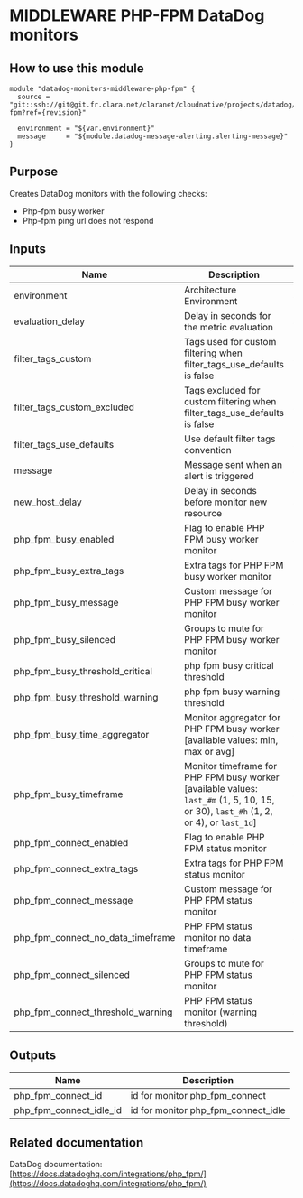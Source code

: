# MIDDLEWARE PHP-FPM DataDog monitors

## How to use this module

```
module "datadog-monitors-middleware-php-fpm" {
  source = "git::ssh://git@git.fr.clara.net/claranet/cloudnative/projects/datadog/terraform/monitors.git//middleware/php-fpm?ref={revision}"

  environment = "${var.environment}"
  message     = "${module.datadog-message-alerting.alerting-message}"
}

```

## Purpose

Creates DataDog monitors with the following checks:

- Php-fpm busy worker
- Php-fpm ping url does not respond
## Inputs

| Name | Description | Type | Default | Required |
|------|-------------|:----:|:-----:|:-----:|
| environment | Architecture Environment | string | n/a | yes |
| evaluation\_delay | Delay in seconds for the metric evaluation | string | `"15"` | no |
| filter\_tags\_custom | Tags used for custom filtering when filter_tags_use_defaults is false | string | `"*"` | no |
| filter\_tags\_custom\_excluded | Tags excluded for custom filtering when filter_tags_use_defaults is false | string | `""` | no |
| filter\_tags\_use\_defaults | Use default filter tags convention | string | `"true"` | no |
| message | Message sent when an alert is triggered | string | n/a | yes |
| new\_host\_delay | Delay in seconds before monitor new resource | string | `"300"` | no |
| php\_fpm\_busy\_enabled | Flag to enable PHP FPM busy worker monitor | string | `"true"` | no |
| php\_fpm\_busy\_extra\_tags | Extra tags for PHP FPM busy worker monitor | list | `[]` | no |
| php\_fpm\_busy\_message | Custom message for PHP FPM busy worker monitor | string | `""` | no |
| php\_fpm\_busy\_silenced | Groups to mute for PHP FPM busy worker monitor | map | `{}` | no |
| php\_fpm\_busy\_threshold\_critical | php fpm busy critical threshold | string | `"90"` | no |
| php\_fpm\_busy\_threshold\_warning | php fpm busy warning threshold | string | `"80"` | no |
| php\_fpm\_busy\_time\_aggregator | Monitor aggregator for PHP FPM busy worker [available values: min, max or avg] | string | `"avg"` | no |
| php\_fpm\_busy\_timeframe | Monitor timeframe for PHP FPM busy worker [available values: `last_#m` (1, 5, 10, 15, or 30), `last_#h` (1, 2, or 4), or `last_1d`] | string | `"last_10m"` | no |
| php\_fpm\_connect\_enabled | Flag to enable PHP FPM status monitor | string | `"true"` | no |
| php\_fpm\_connect\_extra\_tags | Extra tags for PHP FPM status monitor | list | `[]` | no |
| php\_fpm\_connect\_message | Custom message for PHP FPM status monitor | string | `""` | no |
| php\_fpm\_connect\_no\_data\_timeframe | PHP FPM status monitor no data timeframe | string | `"10"` | no |
| php\_fpm\_connect\_silenced | Groups to mute for PHP FPM status monitor | map | `{}` | no |
| php\_fpm\_connect\_threshold\_warning | PHP FPM status monitor (warning threshold) | string | `"3"` | no |

## Outputs

| Name | Description |
|------|-------------|
| php\_fpm\_connect\_id | id for monitor php_fpm_connect |
| php\_fpm\_connect\_idle\_id | id for monitor php_fpm_connect_idle |

## Related documentation

DataDog documentation: [https://docs.datadoghq.com/integrations/php_fpm/](https://docs.datadoghq.com/integrations/php_fpm/)
